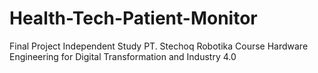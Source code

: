 # Health-Tech-Patient-Monitor
Final Project Independent Study PT. Stechoq Robotika Course Hardware Engineering for Digital Transformation and Industry 4.0
